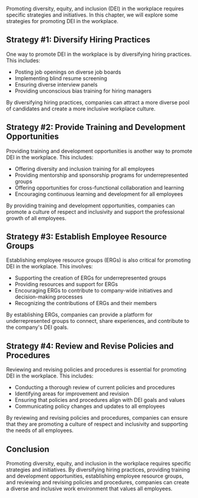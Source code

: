 
Promoting diversity, equity, and inclusion (DEI) in the workplace requires specific strategies and initiatives. In this chapter, we will explore some strategies for promoting DEI in the workplace.

Strategy #1: Diversify Hiring Practices
---------------------------------------

One way to promote DEI in the workplace is by diversifying hiring practices. This includes:

* Posting job openings on diverse job boards
* Implementing blind resume screening
* Ensuring diverse interview panels
* Providing unconscious bias training for hiring managers

By diversifying hiring practices, companies can attract a more diverse pool of candidates and create a more inclusive workplace culture.

Strategy #2: Provide Training and Development Opportunities
-----------------------------------------------------------

Providing training and development opportunities is another way to promote DEI in the workplace. This includes:

* Offering diversity and inclusion training for all employees
* Providing mentorship and sponsorship programs for underrepresented groups
* Offering opportunities for cross-functional collaboration and learning
* Encouraging continuous learning and development for all employees

By providing training and development opportunities, companies can promote a culture of respect and inclusivity and support the professional growth of all employees.

Strategy #3: Establish Employee Resource Groups
-----------------------------------------------

Establishing employee resource groups (ERGs) is also critical for promoting DEI in the workplace. This involves:

* Supporting the creation of ERGs for underrepresented groups
* Providing resources and support for ERGs
* Encouraging ERGs to contribute to company-wide initiatives and decision-making processes
* Recognizing the contributions of ERGs and their members

By establishing ERGs, companies can provide a platform for underrepresented groups to connect, share experiences, and contribute to the company's DEI goals.

Strategy #4: Review and Revise Policies and Procedures
------------------------------------------------------

Reviewing and revising policies and procedures is essential for promoting DEI in the workplace. This includes:

* Conducting a thorough review of current policies and procedures
* Identifying areas for improvement and revision
* Ensuring that policies and procedures align with DEI goals and values
* Communicating policy changes and updates to all employees

By reviewing and revising policies and procedures, companies can ensure that they are promoting a culture of respect and inclusivity and supporting the needs of all employees.

Conclusion
----------

Promoting diversity, equity, and inclusion in the workplace requires specific strategies and initiatives. By diversifying hiring practices, providing training and development opportunities, establishing employee resource groups, and reviewing and revising policies and procedures, companies can create a diverse and inclusive work environment that values all employees.
